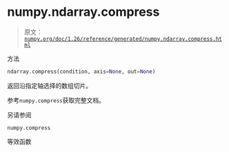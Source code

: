 # numpy.ndarray.compress

> 原文：[`numpy.org/doc/1.26/reference/generated/numpy.ndarray.compress.html`](https://numpy.org/doc/1.26/reference/generated/numpy.ndarray.compress.html)

方法

```py
ndarray.compress(condition, axis=None, out=None)
```

返回沿指定轴选择的数组切片。

参考`numpy.compress`获取完整文档。

另请参阅

`numpy.compress`

等效函数
